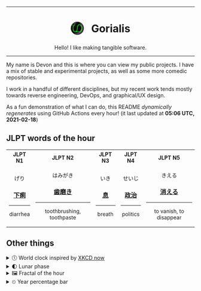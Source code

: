 ***

<h1 align="center">
<sub>
    <img src="readme/resources/avatar.png" height="36">
</sub>
&nbsp;
Gorialis
</h1>
<p align="center">
Hello! I like making tangible software.
</p>

***

My name is Devon and this is where you can view my public projects. I have a mix of stable and experimental projects, as well as some more comedic repositories.

I work in a handful of different disciplines, but my recent work tends mostly towards reverse engineering, DevOps, and graphical/UX design.

As a fun demonstration of what I can do, this README *dynamically regenerates* using GitHub Actions every hour! (it last updated at **05:06 UTC, 2021-02-18**)

<h2>JLPT words of the hour</h2>
<table>
    <tr>
        <th>JLPT N1</th>
        <th>JLPT N2</th>
        <th>JLPT N3</th>
        <th>JLPT N4</th>
        <th>JLPT N5</th>
    </tr>
    <tr>
        <td>
            <p align="center">げり</p>
            <h3 align="center"><b><a href="https://jisho.org/search/%E4%B8%8B%E7%97%A2">下痢</a></b></h3>
            <hr>
            <p align="center">diarrhea</p>
        </td>
        <td>
            <p align="center">はみがき</p>
            <h3 align="center"><b><a href="https://jisho.org/search/%E6%AD%AF%E7%A3%A8%E3%81%8D">歯磨き</a></b></h3>
            <hr>
            <p align="center">toothbrushing,<wbr> toothpaste</p>
        </td>
        <td>
            <p align="center">いき</p>
            <h3 align="center"><b><a href="https://jisho.org/search/%E6%81%AF">息</a></b></h3>
            <hr>
            <p align="center">breath</p>
        </td>
        <td>
            <p align="center">せいじ</p>
            <h3 align="center"><b><a href="https://jisho.org/search/%E6%94%BF%E6%B2%BB">政治</a></b></h3>
            <hr>
            <p align="center">politics</p>
        </td>
        <td>
            <p align="center">きえる</p>
            <h3 align="center"><b><a href="https://jisho.org/search/%E6%B6%88%E3%81%88%E3%82%8B">消える</a></b></h3>
            <hr>
            <p align="center">to vanish,<wbr> to disappear</p>
        </td>
    </tr>
</table>

<h2>Other things</h2>
<details>
<summary>🕔  World clock inspired by <a href="https://xkcd.com/now">XKCD now</a></summary>

> <img src="generated/now.png" width="512">

</details>
<details>
<summary>🌓 Lunar phase</summary>

The moon is approximately 23.96% through its phase (First Quarter).

</details>
<details>
<summary>&#x1f5bc; Fractal of the hour</summary>

> <img src="generated/fractal.png" width="512">

</details>
<details>
<summary>&#x23f2; Year percentage bar</summary>
<pre><code>2021 [██▁▁▁▁▁▁▁▁▁▁▁▁▁▁▁▁▁▁] 13.21%</code></pre>
</details>
